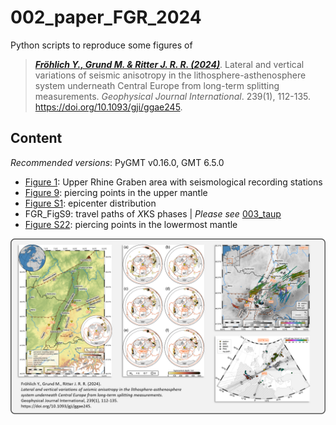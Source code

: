 # 002_paper_FGR_2024

Python scripts to reproduce some figures of

> [**_Fröhlich Y., Grund M. & Ritter J. R. R. (2024)_**](https://doi.org/10.1093/gji/ggae245).
> Lateral and vertical variations of seismic anisotropy in the lithosphere-asthenosphere system underneath Central Europe from long-term splitting measurements.
> *Geophysical Journal International*. 239(1), 112-135.
> https://doi.org/10.1093/gji/ggae245.


## Content

_Recommended versions_: PyGMT v0.16.0, GMT 6.5.0

- [Figure 1](https://github.com/yvonnefroehlich/gmt-pygmt-plotting/blob/main/002_paper_FGR_2024/Figure_1): Upper Rhine Graben area with seismological recording stations
- [Figure 9](https://github.com/yvonnefroehlich/gmt-pygmt-plotting/blob/main/002_paper_FGR_2024/Figure_9): piercing points in the upper mantle
- [Figure S1](https://github.com/yvonnefroehlich/gmt-pygmt-plotting/blob/main/002_paper_FGR_2024/Figure_S1): epicenter distribution
- FGR_FigS9: travel paths of *X*KS phases | _Please see_ [003_taup](https://github.com/yvonnefroehlich/gmt-pygmt-plotting/tree/main/003_taup)
- [Figure S22](https://github.com/yvonnefroehlich/gmt-pygmt-plotting/blob/main/002_paper_FGR_2024/Figure_S22): piercing points in the lowermost mantle

![](https://github.com/yvonnefroehlich/gmt-pygmt-plotting/raw/main/_images/github_maps_readme_002urg.png)
